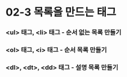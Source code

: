 # 02-3 목록을 만드는 태그

### &lt;ul&gt; 태그, &lt;li&gt; 태그 - 순서 없는 목록 만들기

### &lt;ol&gt; 태그, &lt;i&gt; 태그 - 순서 목록 만들기

### &lt;dl&gt;, &lt;dt&gt;, &lt;dd&gt; 태그 - 설명 목록 만들기



